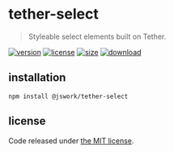 # tether-select
> Styleable select elements built on Tether.

[![version][version-image]][version-url]
[![license][license-image]][license-url]
[![size][size-image]][size-url]
[![download][download-image]][download-url]

## installation
```shell
npm install @jswork/tether-select
```

## license
Code released under [the MIT license](https://github.com/afeiship/tether-select/blob/master/LICENSE.txt).

[version-image]: https://img.shields.io/npm/v/@jswork/tether-select
[version-url]: https://npmjs.org/package/@jswork/tether-select

[license-image]: https://img.shields.io/npm/l/@jswork/tether-select
[license-url]: https://github.com/afeiship/tether-select/blob/master/LICENSE.txt

[size-image]: https://img.shields.io/bundlephobia/minzip/@jswork/tether-select
[size-url]: https://github.com/afeiship/tether-select/blob/master/dist/tether-select.min.js

[download-image]: https://img.shields.io/npm/dm/@jswork/tether-select
[download-url]: https://www.npmjs.com/package/@jswork/tether-select
